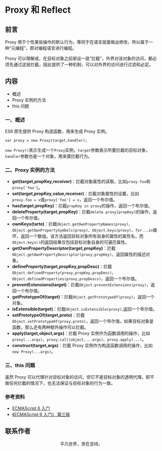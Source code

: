# Proxy 和 Reflect

## 前言

Proxy 用于个性某些操作的默认行为，等同于在语言层面做出修改，所以属于一种“元编程”，即对编程语言进行编程。

Proxy 可以理解成，在目标对象之前架设一层“拦截”，外界对该对象的访问，都必须先通过这层拦截，因此提供了一种机制，可以对外界的访问进行过滤和必定。

## 内容

- 概述
- Proxy 实例的方法
- this 问题

### 一、概述

ES6 原生提供 Proxy 构造函数，用来生成 Proxy 实例。

```
var proxy = new Proxy(target,handler);
```

`new Proxy()`表示生成一个`Proxy`实例，`target`参数表示所要拦截的目标对象，`handler`参数也是一个对象，用来寶拦截行为。

### 二、Proxy 实例的方法

- **get(target,propKey,receiver)**：拦截对象属性的读取，比如`proxy.foo`和`proxy['foo']`。
- **set(target,propKey,value,receiver)**：拦截对象属性的设置，比如`proxy.foo = v`或`proxy['foo'] = v`，返回一个布尔值。
- **has(target,propKey)**：拦截`propKey in proxy`的操作，返回一个布尔值。
- **deleteProperty(target,propKey)**：拦截`delete proxy[propKey]`的操作，返回一个布尔值。
- **ownKeys(tarte)**：拦截`Object.getOwnPropertyNames(proxy)`、`Object.getOwnPropertySymbols(proxy)`、`Object.keys(proxy)`、`for...in`循环，返回一个数组。该方法返回目标对象所有自身的属性的属性名，而`Object.keys()`的返回结果仅包括目标对象自身的可遍历属性。
- **getOwnPropertyDescriptor(target,propKey)**：拦截`Object.getOwnPropertyDescriptor(proxy,propKey)`，返回属性的描述对象。
- **defineProperty(target,propKey,propDesc)**：拦截`Object.definedProperty(proxy,propKey,propDesc)`、`Object.definedProperties(proxy,propDescs)`，返回一个布尔值。
- **preventExtensions(target)**：拦截`Object.preventExtensions(proxy)`，返回一个布尔值。
- **getPrototypeOf(target)**：拦截`Object.getPrototypeOf(proxy)`，返回一个对象。
- **isExtensible(target)**：拦截`Object.isExtensible(proxy)`,返回一个布尔值。
- **setPrototypeOf(target,proto)**：拦截`Object.setPrototypeOf(proxy,proto)`，返回一个布尔值。如果目标对象是函数，那么还有两种额外操作可以拦截。
- **apply(target,object,args)**：拦截 Proxy 实例作为函数调用的操作，比如`proxy(...args)`、`proxy.call(object,...args)`、`proxy.apply(...)`。
- **construct(target,args)**：拦截 Proxy 实例作为构造函数调用的操作，比如`new Proxy(...args)`。

### 三、this 问题

虽然 Proxy 可以代理针对目标对象的访问，但它不是目标对象的透明代理，即不做任何拦截的情况下，也无法保证与目标对象的行为一致。

### 参考资料

- [ECMAScript 6 入门](http://es6.ruanyifeng.com/#docs/proxy)
- [《ECMAScript 6 入门》 第三版](https://yjhenan.gitbooks.io/-ecmascript-6/content/docs/proxy.html)

## 联系作者

<div align="center">
    <p>
        平凡世界，贵在坚持。
    </p>
    <img :src="$withBase('/about/contact.png')" />
</div>